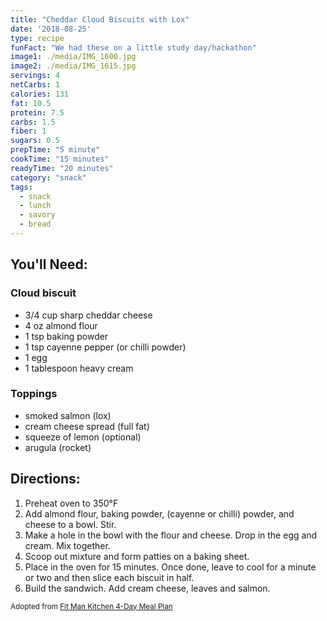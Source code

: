 ```yaml
---
title: "Cheddar Cloud Biscuits with Lox"
date: '2018-08-25'
type: recipe
funFact: "We had these on a little study day/hackathon"
image1: ./media/IMG_1600.jpg
image2: ./media/IMG_1615.jpg
servings: 4
netCarbs: 1
calories: 131
fat: 10.5
protein: 7.5
carbs: 1.5
fiber: 1
sugars: 0.5
prepTime: "5 minute"
cookTime: "15 minutes"
readyTime: "20 minutes"
category: "snack"
tags:
  - snack
  - lunch
  - savory
  - bread
---
```


## You'll Need:

### Cloud biscuit

- 3/4 cup sharp cheddar cheese
- 4 oz almond flour
- 1 tsp baking powder
- 1 tsp cayenne pepper (or chilli powder)
- 1 egg
- 1 tablespoon heavy cream

### Toppings
- smoked salmon (lox)
- cream cheese spread (full fat)
- squeeze of lemon (optional)
- arugula (rocket)

## Directions:

1. Preheat oven to 350°F
2. Add almond flour, baking powder, (cayenne or chilli) powder, and cheese to a bowl. Stir.
3. Make a hole in the bowl with the flour and cheese. Drop in the egg and cream. Mix together.
4. Scoop out mixture and form patties on a baking sheet.
5. Place in the oven for 15 minutes. Once done, leave to cool for a minute or two and then slice each biscuit in half.
6. Build the sandwich. Add cream cheese, leaves and salmon.

<small>Adopted from [Fit Man Kitchen 4-Day Meal Plan](https://fitmencook.com/keto-meal-plan/)</small>